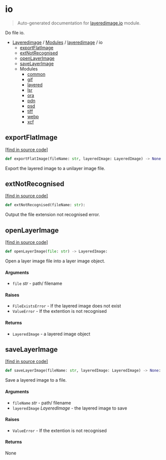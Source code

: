 # io

> Auto-generated documentation for [layeredimage.io](../../../layeredimage/io/__init__.py) module.

Do file io.

- [Layeredimage](../../README.md#layeredimage-index) / [Modules](../../README.md#layeredimage-modules) / [layeredimage](../index.md#layeredimage) / io
    - [exportFlatImage](#exportflatimage)
    - [extNotRecognised](#extnotrecognised)
    - [openLayerImage](#openlayerimage)
    - [saveLayerImage](#savelayerimage)
    - Modules
        - [common](common.md#common)
        - [gif](gif.md#gif)
        - [layered](layered.md#layered)
        - [lsr](lsr.md#lsr)
        - [ora](ora.md#ora)
        - [pdn](pdn.md#pdn)
        - [psd](psd.md#psd)
        - [tiff](tiff.md#tiff)
        - [webp](webp.md#webp)
        - [xcf](xcf.md#xcf)

## exportFlatImage

[[find in source code]](../../../layeredimage/io/__init__.py#L100)

```python
def exportFlatImage(fileName: str, layeredImage: LayeredImage) -> None:
```

Export the layered image to a unilayer image file.

## extNotRecognised

[[find in source code]](../../../layeredimage/io/__init__.py#L21)

```python
def extNotRecognised(fileName: str):
```

Output the file extension not recognised error.

## openLayerImage

[[find in source code]](../../../layeredimage/io/__init__.py#L31)

```python
def openLayerImage(file: str) -> LayeredImage:
```

Open a layer image file into a layer image object.

#### Arguments

- `file` *str* - path/ filename

#### Raises

- `FileExistsError` - If the layered image does not exist
- `ValueError` - If the extention is not recognised

#### Returns

- `LayeredImage` - a layered image object

## saveLayerImage

[[find in source code]](../../../layeredimage/io/__init__.py#L67)

```python
def saveLayerImage(fileName: str, layeredImage: LayeredImage) -> None:
```

Save a layered image to a file.

#### Arguments

- `fileName` *str* - path/ filename
- `layeredImage` *LayeredImage* - the layered image to save

#### Raises

- `ValueError` - If the extention is not recognised

#### Returns

None
